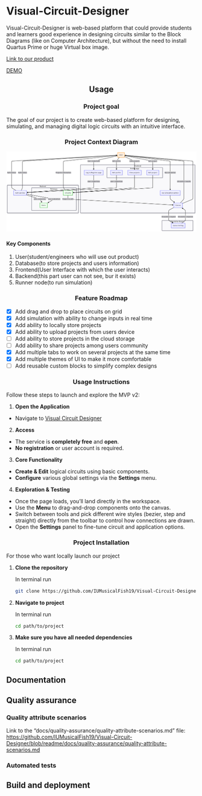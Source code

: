 # Visual-Circuit-Designer
Visual-Circuit-Designer is web-based platform that could provide students and learners good experience in designing circuits similar to the Block Diagrams (like on Computer Architecture), but without the need to install Quartus Prime or huge Virtual box image. 


[Link to our product](https://www.visual-circuit-designer.ru/)

[DEMO]()


## <div align="center">Usage</div>

### <div align="center">Project goal</div>

The goal of our project is to create web-based platform for designing, simulating, and managing digital logic circuits with an intuitive interface.

### <div align="center">Project Context Diagram</div>

![Project Context Diagram](./docs/usage/projectContextDiagram.png)

#### Key Components 
1. User(student/engineers who will use out product)
2. Database(to store projects and users information)
3. Frontend(User Interface with which the user interacts)
4. Backend(this part user can not see, bur it exists)
5. Runner node(to run simulation)

### <div align="center">Feature Roadmap</div>

- [x] Add drag and drop to place circuits on grid
- [x] Add simulation with ability to change inputs in real time
- [x] Add ability to locally store projects
- [x] Add ability to upload projects from users device
- [ ] Add ability to store projects in the cloud storage
- [ ] Add ability to share projects among users community
- [x] Add multiple tabs to work on several projects at the same time
- [x] Add multiple themes of UI to make it more comfortable
- [ ] Add reusable custom blocks to simplify complex designs

### <div align="center">Usage Instructions</div>

Follow these steps to launch and explore the MVP v2:

1. **Open the Application**  
  - Navigate to [Visual Circuit Designer](https://www.visual-circuit-designer.ru)

2. **Access**  
  - The service is **completely free** and **open**.  
  - **No registration** or user account is required.

3. **Core Functionality**  
  - **Create & Edit** logical circuits using basic components.  
  - **Configure** various global settings via the **Settings** menu.

4. **Exploration & Testing**  
- Once the page loads, you’ll land directly in the workspace.  
- Use the **Menu** to drag-and-drop components onto the canvas.
- Switch between tools and pick different wire styles (bezier, step and straight) directly from the toolbar to control how connections are drawn.
- Open the **Settings** panel to fine-tune circuit and application options.

### <div align="center">Project Installation</div>

For those who want locally launch our project

1. **Clone the repository**

      In terminal run 
    ```bash
    git clone https://github.com/IUMusicalFish19/Visual-Circuit-Designer
    ```
2. **Navigate to project**

      In terminal run
    ```bash
    cd path/to/project
    ```
3. **Make sure you have all needed dependencies**

      In terminal run
    ```bash
    cd path/to/project
    ```

## Documentation

## Quality assurance
### Quality attribute scenarios
Link to the “docs/quality-assurance/quality-attribute-scenarios.md” file:
https://github.com/IUMusicalFish19/Visual-Circuit-Designer/blob/readme/docs/quality-assurance/quality-attribute-scenarios.md

### Automated tests


## Build and deployment
